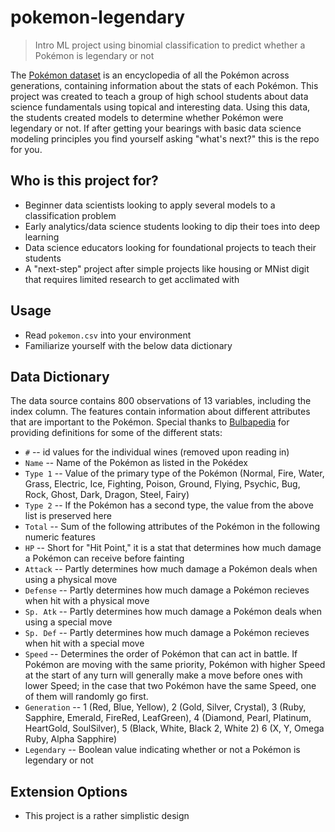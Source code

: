 # pokemon-legendary
>Intro ML project using binomial classification to predict whether a Pokémon is legendary or not

The [Pokémon dataset](https://gist.github.com/armgilles/194bcff35001e7eb53a2a8b441e8b2c6) is an encyclopedia of all the Pokémon across generations, containing information about the stats of each Pokémon. This project was created to teach a group of high school students about data science fundamentals using topical and interesting data. Using this data, the students created models to determine whether Pokémon were legendary or not. If after getting your bearings with basic data science modeling principles you find yourself asking "what's next?" this is the repo for you. 


Who is this project for?
------------------------
- Beginner data scientists looking to apply several models to a classification problem
- Early analytics/data science students looking to dip their toes into deep learning
- Data science educators looking for foundational projects to teach their students
- A "next-step" project after simple projects like housing or MNist digit that requires limited research to get acclimated with


Usage
--------
- Read `pokemon.csv` into your environment
- Familiarize yourself with the below data dictionary


Data Dictionary
-------
The data source contains 800 observations of 13 variables, including the index column. The features contain information about different attributes that are important to the Pokémon. Special thanks to [Bulbapedia](https://bulbapedia.bulbagarden.net/wiki/Main_Page) for providing definitions for some of the different stats:
- `#` -- id values for the individual wines (removed upon reading in)
- `Name` -- Name of the Pokémon as listed in the Pokédex
- `Type 1` -- Value of the primary type of the Pokémon (Normal, Fire, Water, Grass, Electric, Ice, Fighting, Poison, Ground, Flying, Psychic, Bug, Rock, Ghost, Dark, Dragon, Steel, Fairy)
- `Type 2` -- If the Pokémon has a second type, the value from the above list is preserved here
- `Total` -- Sum of the following attributes of the Pokémon in the following numeric features
- `HP` -- Short for "Hit Point," it is a stat that determines how much damage a Pokémon can receive before fainting
- `Attack` -- Partly determines how much damage a Pokémon deals when using a physical move
- `Defense` -- Partly determines how much damage a Pokémon recieves when hit with a physical move
- `Sp. Atk` -- Partly determines how much damage a Pokémon deals when using a special move
- `Sp. Def` -- Partly determines how much damage a Pokémon recieves when hit with a special move
- `Speed` -- Determines the order of Pokémon that can act in battle. If Pokémon are moving with the same priority, Pokémon with higher Speed at the start of any turn will generally make a move before ones with lower Speed; in the case that two Pokémon have the same Speed, one of them will randomly go first. 
- `Generation` -- 1 (Red, Blue, Yellow), 2 (Gold, Silver, Crystal), 3 (Ruby, Sapphire, Emerald, FireRed, LeafGreen), 4 (Diamond, Pearl, Platinum, HeartGold, SoulSilver), 5 (Black, White, Black 2, White 2) 6 (X, Y, Omega Ruby, Alpha Sapphire)
- `Legendary` -- Boolean value indicating whether or not a Pokémon is legendary or not


Extension Options 
-----------------
- This project is a rather simplistic design
